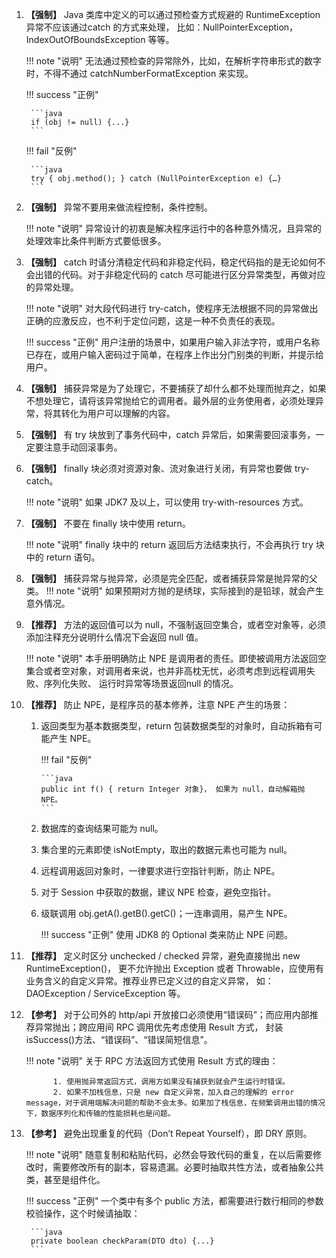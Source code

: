 1. **【强制】**  Java 类库中定义的可以通过预检查方式规避的 RuntimeException 异常不应该通过catch 的方式来处理，
比如：NullPointerException，IndexOutOfBoundsException 等等。

    !!! note "说明"
        无法通过预检查的异常除外，比如，在解析字符串形式的数字时，不得不通过 catchNumberFormatException 来实现。

    !!! success "正例"

        ```java
        if (obj != null) {...}
        ```

    !!! fail "反例"

        ```java
        try { obj.method(); } catch (NullPointerException e) {…}
        ```

1. **【强制】**  异常不要用来做流程控制，条件控制。

    !!! note "说明"
        异常设计的初衷是解决程序运行中的各种意外情况，且异常的处理效率比条件判断方式要低很多。

1. **【强制】**  catch 时请分清稳定代码和非稳定代码，稳定代码指的是无论如何不会出错的代码。对于非稳定代码的 catch 尽可能进行区分异常类型，再做对应的异常处理。

    !!! note "说明"
        对大段代码进行 try-catch，使程序无法根据不同的异常做出正确的应激反应，也不利于定位问题，这是一种不负责任的表现。

    !!! success "正例"
        用户注册的场景中，如果用户输入非法字符，或用户名称已存在，或用户输入密码过于简单，在程序上作出分门别类的判断，并提示给用户。

1. **【强制】**  捕获异常是为了处理它，不要捕获了却什么都不处理而抛弃之，如果不想处理它，请将该异常抛给它的调用者。最外层的业务使用者，必须处理异常，将其转化为用户可以理解的内容。

1. **【强制】**  有 try 块放到了事务代码中，catch 异常后，如果需要回滚事务，一定要注意手动回滚事务。

1. **【强制】**  finally 块必须对资源对象、流对象进行关闭，有异常也要做 try-catch。

    !!! note "说明"
        如果 JDK7 及以上，可以使用 try-with-resources 方式。

1. **【强制】**  不要在 finally 块中使用 return。

    !!! note "说明"
        finally 块中的 return 返回后方法结束执行，不会再执行 try 块中的 return 语句。

1. **【强制】**  捕获异常与抛异常，必须是完全匹配，或者捕获异常是抛异常的父类。
    !!! note "说明"
        如果预期对方抛的是绣球，实际接到的是铅球，就会产生意外情况。

1. **【推荐】** 方法的返回值可以为 null，不强制返回空集合，或者空对象等，必须添加注释充分说明什么情况下会返回 null 值。

    !!! note "说明"
        本手册明确防止 NPE 是调用者的责任。即使被调用方法返回空集合或者空对象，对调用者来说，也并非高枕无忧，必须考虑到远程调用失败、序列化失败、
        运行时异常等场景返回null 的情况。

1. **【推荐】** 防止 NPE，是程序员的基本修养，注意 NPE 产生的场景：

     1. 返回类型为基本数据类型，return 包装数据类型的对象时，自动拆箱有可能产生 NPE。

        !!! fail "反例"

            ```java
            public int f() { return Integer 对象}， 如果为 null，自动解箱抛 NPE。
            ```

     1. 数据库的查询结果可能为 null。
     1. 集合里的元素即使 isNotEmpty，取出的数据元素也可能为 null。
     1. 远程调用返回对象时，一律要求进行空指针判断，防止 NPE。
     1. 对于 Session 中获取的数据，建议 NPE 检查，避免空指针。
     1. 级联调用 obj.getA().getB().getC()；一连串调用，易产生 NPE。

        !!! success "正例"
            使用 JDK8 的 Optional 类来防止 NPE 问题。

1. **【推荐】** 定义时区分 unchecked / checked 异常，避免直接抛出 new RuntimeException()，
更不允许抛出 Exception 或者 Throwable，应使用有业务含义的自定义异常。推荐业界已定义过的自定义异常，
如：DAOException / ServiceException 等。

1. **【参考】** 对于公司外的 http/api 开放接口必须使用“错误码”；而应用内部推荐异常抛出；跨应用间 RPC 调用优先考虑使用 Result 方式，
封装 isSuccess()方法、“错误码”、“错误简短信息”。

    !!! note "说明"
        关于 RPC 方法返回方式使用 Result 方式的理由：

             1. 使用抛异常返回方式，调用方如果没有捕获到就会产生运行时错误。
             2. 如果不加栈信息，只是 new 自定义异常，加入自己的理解的 error message，对于调用端解决问题的帮助不会太多。如果加了栈信息，在频繁调用出错的情况下，数据序列化和传输的性能损耗也是问题。

1. **【参考】** 避免出现重复的代码（Don’t Repeat Yourself），即 DRY 原则。

    !!! note "说明"
        随意复制和粘贴代码，必然会导致代码的重复，在以后需要修改时，需要修改所有的副本，容易遗漏。必要时抽取共性方法，或者抽象公共类，甚至是组件化。

    !!! success "正例"
        一个类中有多个 public 方法，都需要进行数行相同的参数校验操作，这个时候请抽取：

        ```java
        private boolean checkParam(DTO dto) {...}
        ```
